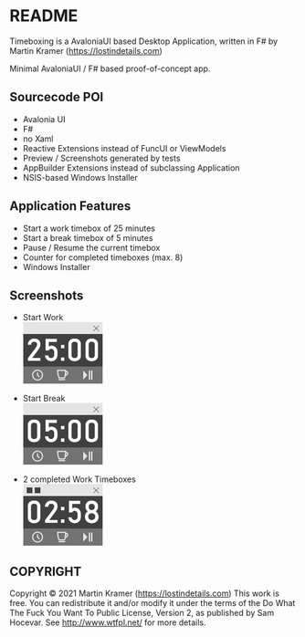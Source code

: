 # README
Timeboxing is a AvaloniaUI based Desktop Application, written in F# by Martin Kramer (https://lostindetails.com)

Minimal AvaloniaUI / F# based proof-of-concept app.

## Sourcecode POI
- Avalonia UI
- F#
- no Xaml
- Reactive Extensions instead of FuncUI or ViewModels
- Preview / Screenshots generated by tests
- AppBuilder Extensions instead of subclassing Application
- NSIS-based Windows Installer

## Application Features
- Start a work timebox of 25 minutes
- Start a break timebox of 5 minutes
- Pause / Resume the current timebox
- Counter for completed timeboxes (max. 8)
- Windows Installer

## Screenshots
- Start Work  
![](/docs/imgs/screenshot-startwork.png)

- Start Break  
![](/docs/imgs/screenshot-startbreak.png)

- 2 completed Work Timeboxes  
![](/docs/imgs/screenshot-action.png)


## COPYRIGHT
Copyright © 2021 Martin Kramer (https://lostindetails.com)
This work is free. You can redistribute it and/or modify it under the
terms of the Do What The Fuck You Want To Public License, Version 2,
as published by Sam Hocevar. See http://www.wtfpl.net/ for more details.